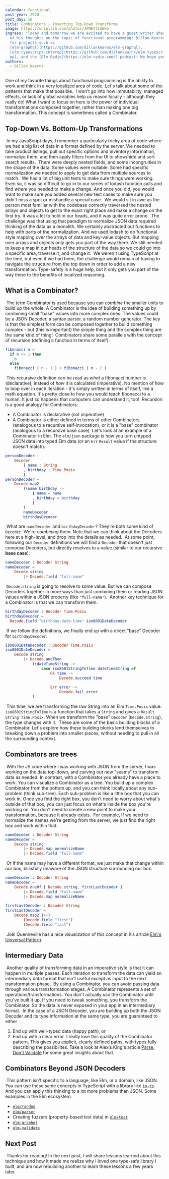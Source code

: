 ```yaml
---
calendar: functional
post_year: 2020
post_day: 10
title: Combinators - Inverting Top-Down Transforms
image: https://unsplash.com/photos/JPN6TlIdWko
ingress: "Today and tomorrow we are excited to have a guest writer sharing some
  of his thoughts on the topic of functional programming: Dillon Kearns, known
  for projects such as
  [elm-graphql](https://github.com/dillonkearns/elm-graphql),
  [elm-typescript-interop](https://github.com/dillonkearns/elm-typescript-inter\
  op), and the [Elm Radio](https://elm-radio.com/) podcast! We hope you enjoy!"
authors:
  - Dillon Kearns
---
```

One of my favorite things about functional programming is the ability to work and think in a very localized area of code. Let's talk about some of the patterns that make that possible.
​
I won't go into how immutability, managed effects, or lack of global variables help us reason locally - although they really do! What I want to focus on here is the power of individual transformations composed together, rather than making one big transformation. This concept is sometimes called a Combinator.
​
## Top-Down Vs. Bottom-Up Transformations
​
In my JavaScript days, I remember a particularly tricky area of code where we had a big list of data in a format defined by the server. We needed to take product listings, pull out specific options and inventory information, normalize them, and then apply filters from the UI to show/hide and sort search results.
​
There were deeply nested fields, and some incongruities in the shape of the data. Some values were nullable. Some had specific normalization we needed to apply to get data from multiple sources to match.
​
We had a lot of big unit tests to make sure things were working. Even so, it was so difficult to go in to our series of lodash function calls and find _where_ you needed to make a change. And once you did, you would want to make sure you added several new test cases to make sure you didn't miss a spot or mishandle a special case.
​
We would sit in awe as the person most familiar with the codebase correctly traversed the nested arrays and objects to get to the exact right place and make a change on the first try. It was a lot to hold in our heads, and it was quite error prone.
​
The challenge was that using that paradigm to normalize JSON data required thinking of the data as a monolith. We certainly abstracted out functions to help with parts of the normalization. And we used lodash to do functional style mapping over the arrays of data and key-value objects. But mapping over arrays and objects only gets you part of the way there. We still needed to keep a map in our heads of the structure of the data so we could go into a specific area, traverse it, and change it.
​
We weren't using TypeScript at the time, but even if we had been, the challenge would remain of having to navigate the structure from the top down in order to add a new transformation. Type-safety is a huge help, but it only gets you part of the way there to the benefits of localized reasoning.
​
## What is a Combinator?
​
The term Combinator is used because you can _combine_ the smaller units to build up the whole. A Combinator is the idea of building something up by combining small "base" values into more complex ones. The values could be a JSON Decoder, a syntax parser, a random number generator. The key is that the simplest form can be composed together to build something complex - but (this is important) the simple thing and the complex thing are the same kind of thing!
​
Combinators share some parallels with the concept of recursion (defining a function in terms of itself).
​
```elm
fibonacci n =
  if n <= 1 then
    n
  else
    fibonacci ( n - 1 ) + fibonacci ( n - 2 )
```
​
This recursive definition can be read as _what_ a fibonacci number is (declarative), instead of _how_ it is calculated (imperative). No mention of _how_ to loop over in each iteration - it's simply written in terms of itself, like a math equation. It's pretty close to how you would teach fibonacci to a human. It just so happens that computers can understand it, too!
​
Recursion is a good analogy for Combinators:
​
- A Combinator is declarative (not imperative)
- A Combinator is either defined in terms of other Combinators (analogous to a recursive self-invocation), or it is a "base" combinator (analogous to a recursive base case)
​
Let's look at an example of a Combinator in Elm. The `elm/json` package is how you turn untyped JSON data into typed Elm data (or an `Err` `Result` value if the structure doesn't match).
​
```elm
personDecoder :
    Decoder
        { name : String
        , birthday : Time.Posix
        }
personDecoder =
    Decode.map2
        (\name birthday ->
            { name = name
            , birthday = birthday
            }
        )
        nameDecoder
        birthdayDecoder
```
​
What are `nameDecoder` and `birthdayDecoder`? They're both some kind of `Decoder`. We're _combining_ them. Note that we can think about the Decoders here at a high-level, and drop into the details as needed.
​
At some point, following our `Decoder` definitions we will find a `Decoder` that doesn't just compose Decoders, but directly resolves to a value (similar to our recursive **base case**).
​
```elm
nameDecoder : Decoder String
nameDecoder =
    Decode.string
        |> Decode.field "full-name"
```
​
`Decode.string` is going to resolve to some value. But we can compose Decoders together in more ways than just combining them or reading JSON values within a JSON property (like `"full-name"`).
​
Another key technique for a Combinator is that we can transform them.
​
```elm
birthdayDecoder : Decoder Time.Posix
birthdayDecoder =
  Decode.field "birthday-date-time" iso8601DateDecoder
```
​
If we follow the definitions, we finally end up with a direct "base" Decoder for `birthdayDecoder`.
​
```elm
iso8601DateDecoder : Decoder Time.Posix
iso8601DateDecoder =
    Decode.string
        |> Decode.andThen
            (\dateTimeString ->
                case iso8601StringToTime dateTimeString of
                    Ok time ->
                        Decode.succeed time
​
                    Err error ->
                        Decode.fail error
            )
```
​
This time, we are transforming the raw String into an Elm `Time.Posix` value. `iso8601StringToTime` is a function that takes a `String` and gives a `Result String Time.Posix`. When we transform the "base" `Decoder` (`Decode.string`), the type changes with it.
​
These are some of the basic building blocks of a Combinator. Let's explore how these building blocks lend themselves to breaking down a problem into smaller pieces, without needing to pull in all the surrounding context.
​
## Combinators are trees
​
With the JS code where I was working with JSON from the server, I was working on the data top-down, and carving out new "seams" to transform data as needed. In contrast, with a Combinator you already have a place to work. You can visualize a Combinator as a tree. You build up a complex Combinator from the bottom up, and you can think locally about any sub-problem (think sub-tree). Each sub-problem is like a little box that you can work in. Once you find the right box, you don't need to worry about what's outside of that box, you can just focus on what's inside the box you're working on. You don't need to create a new point to make your transformation, because it already exists.
​
For example, if we need to normalize the names we're getting from the server, we just find the right box and work within that.
​
```elm
nameDecoder : Decoder String
nameDecoder =
    Decode.string
        |> Decode.map normalizeName
        |> Decode.field "full-name"
```
​
Or if the name may have a different format, we just make that change within our box, blissfully unaware of the JSON structure surrounding our box.
​
```elm
nameDecoder : Decoder String
nameDecoder =
    Decode.oneOf [ Decode.string, firstLastDecoder ]
        |> Decode.field "full-name"
        |> Decode.map normalizeName
​
firstLastDecoder : Decoder String
firstLastDecoder =
    Decode.map2 (++)
        (Decode.field "first")
        (Decode.field "last")
```
​
Joël Quenneville has a nice visualization of this concept in his article [Elm's Universal Pattern](https://thoughtbot.com/blog/elms-universal-pattern).
​
## Intermediary Data
​
Another quality of transforming data in an imperative style is that it can happen in multiple passes. Each iteration to transform the data can yield an intermediary data format that isn't useful except as input to the next transformation phase.
​
By using a Combinator, you can avoid passing data through various transformation stages. A Combinator represents a set of operations/transformations. You don't actually _use_ the Combinator until you've built it up. If you need to tweak something, you transform the Combinator. So the data is never exposed in your app in an intermediary format.
​
In the case of a JSON Decoder, you are building up both the JSON Decoder and its type information at the same type, you are guaranteed to either
​
1. End up with well-typed data (happy path), or
2. End up with a clear error
​
I really love this quality of the Combinator pattern. This gives you explicit, clearly defined paths, with types fully describing the possibilites. Take a look at Alexis King's article [Parse, Don't Validate](https://lexi-lambda.github.io/blog/2019/11/05/parse-don-t-validate/) for some great insights about that.
​
## Combinators Beyond JSON Decoders
​
This pattern isn't specific to a language, like Elm, or a domain, like JSON.
​
You can use these same concepts in TypeScript with a library like [`io-ts`](https://github.com/gcanti/io-ts). And you can apply this thinking to a lot more problems than JSON. Some examples in the Elm ecosystem:
​
- [`elm/random`](https://package.elm-lang.org/packages/elm/random/latest/)
- [`elm/parser`](https://package.elm-lang.org/packages/elm/parser/latest/)
- Creating fuzzers (property-based test data) in [`elm/test`](https://package.elm-lang.org/packages/elm-explorations/test/latest/)
- [`elm-graphql`](https://github.com/dillonkearns/elm-graphql)
- [`elm-validate`](https://package.elm-lang.org/packages/rtfeldman/elm-validate/latest/)
​
## Next Post
​
Thanks for reading! In the next post, I will share lessons learned about this technique and how it made me realize why I loved one type-safe library I built, and am now rebuilding another to learn these lessons a few years later.
